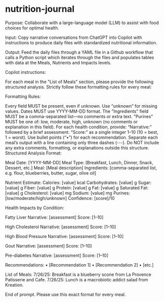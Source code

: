 # nutrition-journal
Purpose: Collaborate with a large-language model (LLM) to assist with food choices for optimal health.

Input: Copy narrative conversations from ChatGPT into Copilot with instructions to produce daily files with standardized nutritional information.     

Output: Feed the daily files through a YAML file in a Github workflow that calls a Python script which iterates through the files and populates tables with data at the Meals, Nutrients and Impacts levels.

Copilot instructions:

For each meal in the "List of Meals" section, please provide the following structured analysis.
Strictly follow these formatting rules for every meal:

Formatting Rules:

Every field MUST be present, even if unknown. Use “unknown” for missing values.
Dates MUST use YYYY-MM-DD format.
The "Ingredients" field MUST be a comma-separated list—no comments or extra text.
"Purines" MUST be one of: low, moderate, high, unknown (no comments or explanation in this field).
For each health condition, provide:
“Narrative:” followed by a brief assessment.
“Score:” as a single integer 1–10 (10 = best, 1 = worst).
Use bullet points (“•”) for each recommendation.
Separate each meal’s output with a line containing only three dashes (---).
Do NOT include any extra comments, formatting, or explanations outside this structure.
Structured Analysis Format:

Meal Date: [YYYY-MM-DD]
Meal Type: [Breakfast, Lunch, Dinner, Snack, Dessert, etc.]
Meal: [Meal description]
Ingredients: [comma-separated list, e.g. flour, blueberries, butter, sugar, olive oil]

Nutrient Estimate:
Calories: [value] kcal
Carbohydrates: [value] g
Sugar: [value] g
Fiber: [value] g
Protein: [value] g
Fat: [value] g
Saturated Fat: [value] g
Cholesterol: [value] mg
Sodium: [value] mg
Purines: [low/moderate/high/unknown]
Confidence: [score]/10

Health Impacts by Condition:

Fatty Liver
Narrative: [assessment]
Score: [1–10]

High Cholesterol
Narrative: [assessment]
Score: [1–10]

High Blood Pressure
Narrative: [assessment]
Score: [1–10]

Gout
Narrative: [assessment]
Score: [1–10]

Pre-diabetes
Narrative: [assessment]
Score: [1–10]

Recommendations:
• [Recommendation 1]
• [Recommendation 2]
• [etc.]

List of Meals:
7/26/25: Breakfast is a blueberry scone from La Provence Patisserie and Cafe.
7/26/25: Lunch is a macrobiotic addict salad from Kreation.

End of prompt. Please use this exact format for every meal.
